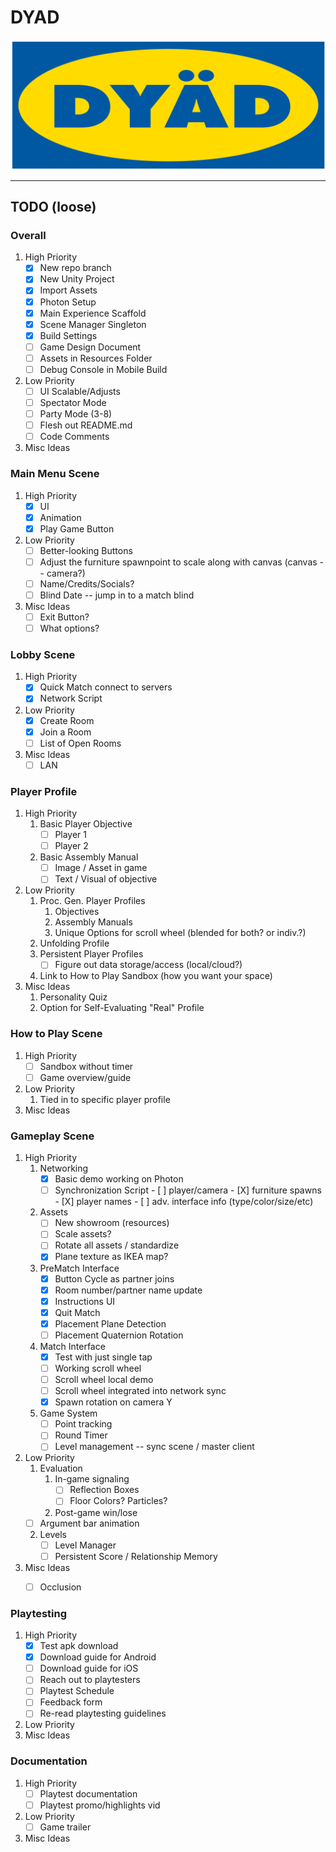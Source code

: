 # DYAD

![DYAD Logo](https://github.com/augustluhrs/DYAD/blob/master/logo_test1.png)

---

## TODO (loose)

### Overall
1. High Priority
   - [X] New repo branch
   - [X] New Unity Project
   - [X] Import Assets
   - [X] Photon Setup
   - [X] Main Experience Scaffold
   - [X] Scene Manager Singleton
   - [X] Build Settings
   - [ ] Game Design Document
   - [ ] Assets in Resources Folder
   - [ ] Debug Console in Mobile Build
2. Low Priority
   - [ ] UI Scalable/Adjusts
   - [ ] Spectator Mode
   - [ ] Party Mode (3-8)
   - [ ] Flesh out README.md
   - [ ] Code Comments
3. Misc Ideas

### Main Menu Scene
1. High Priority
   - [X] UI
   - [X] Animation
   - [X] Play Game Button
2. Low Priority
   - [ ] Better-looking Buttons
   - [ ] Adjust the furniture spawnpoint to scale along with canvas (canvas -- camera?)
   - [ ] Name/Credits/Socials?
   - [ ] Blind Date -- jump in to a match blind
3. Misc Ideas
   - [ ] Exit Button?
   - [ ] What options?

### Lobby Scene
1. High Priority
   - [X] Quick Match connect to servers
   - [X] Network Script
2. Low Priority
   - [X] Create Room
   - [X] Join a Room 
   - [ ] List of Open Rooms
3. Misc Ideas
   - [ ] LAN

### Player Profile
1. High Priority
   1. Basic Player Objective
      - [ ] Player 1
      - [ ] Player 2
   2. Basic Assembly Manual
      - [ ] Image / Asset in game
      - [ ] Text / Visual of objective
2. Low Priority
   1. Proc. Gen. Player Profiles
      1. Objectives
      2. Assembly Manuals
      3. Unique Options for scroll wheel (blended for both? or indiv.?)
   2. Unfolding Profile
   3. Persistent Player Profiles
      - [ ] Figure out data storage/access (local/cloud?)
   4. Link to How to Play Sandbox (how you want your space)
3. Misc Ideas
   1. Personality Quiz
   2. Option for Self-Evaluating "Real" Profile

### How to Play Scene
1. High Priority
   - [ ] Sandbox without timer
   - [ ] Game overview/guide
2. Low Priority
   1. Tied in to specific player profile
3. Misc Ideas

### Gameplay Scene
1. High Priority
   1. Networking
      - [X] Basic demo working on Photon
      - [ ] Synchronization Script
            - [ ] player/camera
            - [X] furniture spawns
            - [X] player names
            - [ ] adv. interface info (type/color/size/etc)
   2. Assets
      - [ ] New showroom (resources)
      - [ ] Scale assets?
      - [ ] Rotate all assets / standardize
      - [X] Plane texture as IKEA map?
   3. PreMatch Interface
      - [X] Button Cycle as partner joins
      - [X] Room number/partner name update
      - [X] Instructions UI
      - [X] Quit Match
      - [X] Placement Plane Detection
      - [ ] Placement Quaternion Rotation
   4. Match Interface
      - [X] Test with just single tap
      - [ ] Working scroll wheel
      - [ ] Scroll wheel local demo
      - [ ] Scroll wheel integrated into network sync
      - [X] Spawn rotation on camera Y
   4. Game System
      - [ ] Point tracking
      - [ ] Round Timer
      - [ ] Level management -- sync scene / master client
2. Low Priority
   1. Evaluation
      1. In-game signaling
         - [ ] Reflection Boxes
         - [ ] Floor Colors? Particles?
      2. Post-game win/lose
	 - [ ] Argument bar animation
   2. Levels
      - [ ] Level Manager
      - [ ] Persistent Score / Relationship Memory
3. Misc Ideas
   - [ ] Occlusion


### Playtesting
1. High Priority
   - [X] Test apk download
   - [X] Download guide for Android
   - [ ] Download guide for iOS
   - [ ] Reach out to playtesters
   - [ ] Playtest Schedule
   - [ ] Feedback form
   - [ ] Re-read playtesting guidelines
2. Low Priority
3. Misc Ideas

### Documentation
1. High Priority
   - [ ] Playtest documentation
   - [ ] Playtest promo/highlights vid
2. Low Priority
   - [ ] Game trailer
3. Misc Ideas

